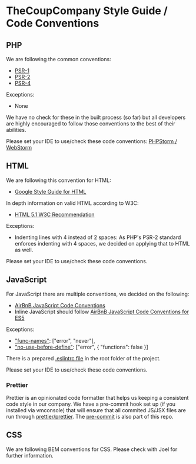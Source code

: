 # TheCoupCompany Style Guide / Code Conventions

## PHP
We are following the common conventions:
* [PSR-1](http://www.php-fig.org/psr/psr-1/)
* [PSR-2](http://www.php-fig.org/psr/psr-2/)
* [PSR-4](http://www.php-fig.org/psr/psr-4/)

Exceptions:
* None

We have no check for these in the built process (so far) but all developers are highly encouraged to follow those conventions to the best of their abilities.

Please set your IDE to use/check these code conventions: [PHPStorm / WebStorm](http://laraveldaily.com/how-to-configure-phpstorm-for-psr-2/)

## HTML
We are following this convention for HTML:
* [Google Style Guide for HTML](https://google.github.io/styleguide/htmlcssguide.html#HTML)

In depth information on valid HTML according to W3C:
* [HTML 5.1 W3C Recommendation](https://www.w3.org/TR/2016/REC-html51-20161101/)

Exceptions:
* Indenting lines with 4 instead of 2 spaces: As PHP's PSR-2 standard enforces indenting with 4 spaces, we decided on applying that to HTML as well. 

Please set your IDE to use/check these code conventions.

## JavaScript
For JavaScript there are multiple conventions, we decided on the following:
* [AirBnB JavaScript Code Conventions](https://github.com/airbnb/javascript)
* Inline JavaScript should follow [AirBnB JavaScript Code Conventions for ES5](https://github.com/airbnb/javascript/tree/es5-deprecated/es5)

Exceptions:
* ["func-names"](http://eslint.org/docs/rules/func-names): ["error", "never"],
* ["no-use-before-define"](http://eslint.org/docs/rules/no-use-before-define): ["error", { "functions": false }]

There is a prepared [.eslintrc file](https://github.com/TheCoupCompany/laravel-skeleton/blob/master/.eslintrc) in the root folder of the project.

Please set your IDE to use/check these code conventions.

### Prettier 
Prettier is an opinionated code formatter that helps us keeping a consistent code style in our company. We have a pre-commit hook set up (if you installed via vmconsole) that will ensure that all commited JS/JSX files are run through [prettier/prettier](https://github.com/prettier/prettier). The [pre-commit](https://github.com/TheCoupCompany/style-guide/blob/master/pre-commit) is also part of this repo.

## CSS
We are following BEM conventions for CSS. 
Please check with Joel for further information.
